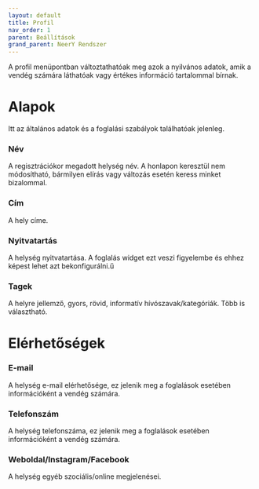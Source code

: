 ```yaml
---
layout: default
title: Profil
nav_order: 1
parent: Beállítások
grand_parent: NeerY Rendszer
---
```

A profil menüpontban változtathatóak meg azok a nyilvános adatok, amik a vendég számára láthatóak vagy értékes információ tartalommal bírnak.

# Alapok
Itt az általános adatok és a foglalási szabályok találhatóak jelenleg.

### Név
A regisztrációkor megadott helység név. A honlapon keresztül nem módosítható, bármilyen elírás vagy változás esetén keress minket bizalommal.
### Cím
A hely címe.
### Nyitvatartás
A helység nyitvatartása. A foglalás widget ezt veszi figyelembe és ehhez képest lehet azt bekonfigurálni.ű
### Tagek
A helyre jellemző, gyors, rövid, informatív hívószavak/kategóriák. Több is választható.

# Elérhetőségek
### E-mail
A helység e-mail elérhetősége, ez jelenik meg a foglalások esetében információként a vendég számára.
### Telefonszám
A helység telefonszáma, ez jelenik meg a foglalások esetében információként a vendég számára.
### Weboldal/Instagram/Facebook
A helység egyéb szociális/online megjelenései.